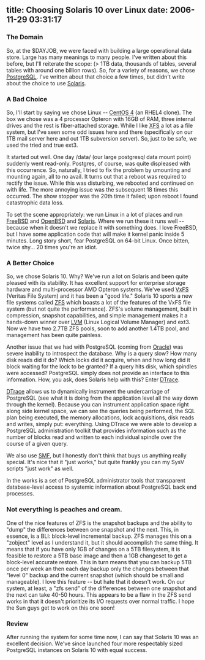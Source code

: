 title: Choosing Solaris 10 over Linux
date: 2006-11-29 03:31:17
---

<h3>The Domain</h3> <p> So, at the $DAYJOB, we were faced with building a large operational data store.  Large has many meanings to many people.  I've written about this before, but I'll reiterate the scope: (> 1TB data, thousands of tables, several tables with around one billion rows).  So, for a variety of reasons, we chose <a href="http://www.postgresql.org/">PostgreSQL</a>.  I've written about that choice a few times, but didn't write about the choice to use <a href="http://www.sun.com/os">Solaris</a>. </p>  <h3>A Bad Choice</h3> <p> So, I'll start by saying we chose Linux -- <a href="http://www.centos.org/">CentOS 4</a> (an RHEL4 clone).  The box we chose was a 4 processor Opteron with 16GB of RAM, three internal drives and the rest is fiber-attached storage.  While I like <a href="http://oss.sgi.com/projects/xfs/">XFS</a> a lot as a file system, but I've seen some odd issues here and there (specifically on our 1TB mail server here and out 1TB subversion server).  So, just to be safe, we used the tried and true ext3. </p>  <p> It started out well.  One day /data/ (our large postgresql data mount point) suddenly went read-only.  Postgres, of course, was quite displeased with this occurrence.  So, naturally, I tried to fix the problem by umounting and mounting again, all to no avail.  It turns out that a reboot was required to rectify the issue.  While this was disturbing, we rebooted and continued on with life.  The more annoying issue was the subsequent 18 times this occurred.  The show stopper was the 20th time it failed; upon reboot I found catastrophic data loss. </p>  <p> To set the scene appropriately: we run Linux in a lot of places and run <a href="http://www.freebsd.org/">FreeBSD</a> and <a href="http://www.openbsd.org/">OpenBSD</a> and <a href="http://www.sun.com/os">Solaris</a>.  Where we run these it runs well -- because when it doesn't we replace it with something does.  I love FreeBSD, but I have some application code that will make it kernel panic inside 5 minutes.  Long story short, fear PostgreSQL on 64-bit Linux.  Once bitten, twice shy... 20 times you're an idiot. </p>  <h3>A Better Choice</h3> <p> So, we chose Solaris 10.  Why?  We've run a lot on Solaris and been quite pleased with its stability.  It has excellent support for enterprise storage hardware and multi-processor AMD Opteron systems.  We've used <a href="http://www.symantec.com/enterprise/products/overview.jsp?pcid=1020&pvid=203_1">VxFS</a> (Veritas File System) and it has been a "good life."  Solaris 10 sports a new file systems called <a href="http://www.sun.com/software/solaris/data_management.jsp">ZFS</a> which boasts a lot of the features of the VxFS file system (but not quite the performance).  ZFS's volume management, built in compression, snapshot capabilities, and simple management makes it a hands-down winner over <a href="http://sources.redhat.com/lvm2/">LVM</a> (<span class="strike">Linux</span> Logical Volume Manager) and ext3.  Now we have two 2.7TB ZFS pools, soon to add another 1.4TB pool, and management has been quite painless. </p>  <p> Another issue that we had with PostgreSQL (coming from <a href="http://www.oracle.com/">Oracle</a>) was severe inability to introspect the database.  Why is a query slow?  How many disk reads did it do?  Which locks did it acquire, when and how long did it block waiting for the lock to be granted?  If a query hits disk, which spindles were accessed?  PostgreSQL simply does not provide an interface to this information.  How, you ask, does Solaris help with this?  Enter <a href="http://www.sun.com/2004-0518/feature/">DTrace</a>. </p>  <p> <a href="http://www.sun.com/software/solaris/observability.jsp">DTrace</a> allows us to dynamically instrument the undercarriage of PostgreSQL (see what it is doing from the application level all the way down through the kernel).  Because you can instrument application space right along side kernel space, we can see the queries being performed, the SQL plan being executed, the memory allocations, lock acquisitions, disk reads and writes, simply put: everything.  Using DTrace we were able to develop a PostgreSQL administration toolkit that provides information such as the number of blocks read and written to each individual spindle over the course of a given query. </p>  <p> We also use <a href="http://opensolaris.org/os/community/smf/">SMF</a>, but I honestly don't think that buys us anything really special.  It's nice that it "just works," but quite frankly you can my SysV scripts "just work" as well. </p>  <p> In the works is a set of PostgreSQL administrator tools that transparent database-level access to systemic information about PostgreSQL back end processes. </p>  <h3>Not everything is peaches and cream.</h3> <p> One of the nice features of ZFS is the snapshot backups and the ability to "dump" the differences between one snapshot and the next.  This, in essence, is a BLI: block-level incremental backup.  ZFS manages this on a "zobject" level as I understand it, but it should accomplish the same thing.  It means that if you have only 1GB of changes on a 5TB filesystem, it is feasible to restore a 5TB base image and then a 1GB changeset to get a block-level accurate restore.  This in turn means that you can backup 5TB once per week an then each day backup only the changes between that "level 0" backup and the current snapshot (which should be small and manageable).  I love this feature -- but hate that it doesn't work.  On our system, at least, a "zfs send" of the differences between one snapshot and the next can take 40-50 hours.  This appears to be a flaw in the ZFS send works in that it doesn't prioritize its I/O requests over normal traffic.  I hope the Sun guys get to work on this one soon! </p>  <h3>Review</h3> <p> After running the system for some time now, I can say that Solaris 10 was an excellent decision.  We've since launched four more respectably sized PostgreSQL instances on Solaris 10 with equal success. </p> 
